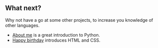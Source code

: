 ## What next?

Why not have a go at some other projects, to increase you knowledge of other languages.

- [About me](https://projects.raspberrypi.org/en/projects/about-me) is a great introduction to Python.
- [Happy birthday](https://projects.raspberrypi.org/en/projects/happy-birthday) introduces HTML and CSS.
